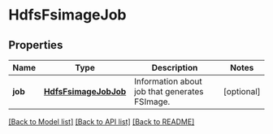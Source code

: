 # HdfsFsimageJob

## Properties
Name | Type | Description | Notes
------------ | ------------- | ------------- | -------------
**job** | [**HdfsFsimageJobJob**](HdfsFsimageJobJob.md) | Information about job that generates FSImage. | [optional] 

[[Back to Model list]](../README.md#documentation-for-models) [[Back to API list]](../README.md#documentation-for-api-endpoints) [[Back to README]](../README.md)


